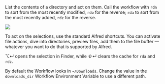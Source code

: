 List the contents of a directory and act on them. Call the workflow with `rdn` to sort from the most recently modified, `rdo` for the reverse; `rda` to sort from the most recently added, `rdz` for the reverse.

![](https://i.imgur.com/9LxDIrE.png)

To act on the selections, use the standard Alfred shortcuts. You can activate file actions, dive into directories, preview files, add them to the file buffer — whatever you want to do that is supported by Alfred.

⌥↵ opens the selection in Finder, while ⇧↵ clears the cache for `rda` and `rdz`.

By default the Workflow looks in `~/Downloads`. Change the value in the `downloads_dir` Workflow Environment Variable to use a different path.

